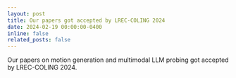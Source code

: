 ```yaml
---
layout: post
title: Our papers got accepted by LREC-COLING 2024
date: 2024-02-19 00:00:00-0400
inline: false
related_posts: false
---
```


Our papers on motion generation and multimodal LLM probing got accepted by LREC-COLING 2024.
